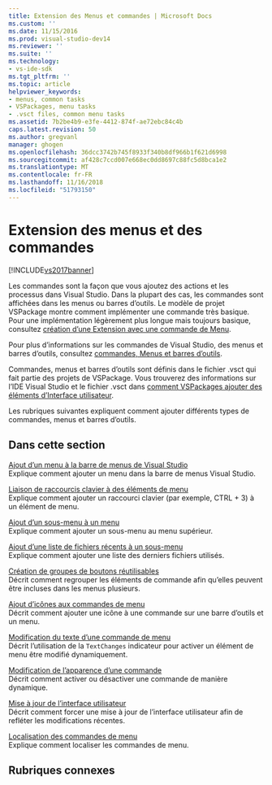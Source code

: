 ```yaml
---
title: Extension des Menus et commandes | Microsoft Docs
ms.custom: ''
ms.date: 11/15/2016
ms.prod: visual-studio-dev14
ms.reviewer: ''
ms.suite: ''
ms.technology:
- vs-ide-sdk
ms.tgt_pltfrm: ''
ms.topic: article
helpviewer_keywords:
- menus, common tasks
- VSPackages, menu tasks
- .vsct files, common menu tasks
ms.assetid: 7b2be4b9-e3fe-4412-874f-ae72ebc84c4b
caps.latest.revision: 50
ms.author: gregvanl
manager: ghogen
ms.openlocfilehash: 36dcc3742b745f8933f340b8df966b1f621d6998
ms.sourcegitcommit: af428c7ccd007e668ec0dd8697c88fc5d8bca1e2
ms.translationtype: MT
ms.contentlocale: fr-FR
ms.lasthandoff: 11/16/2018
ms.locfileid: "51793150"
---
```

# <a name="extending-menus-and-commands"></a>Extension des menus et des commandes
[!INCLUDE[vs2017banner](../includes/vs2017banner.md)]

Les commandes sont la façon que vous ajoutez des actions et les processus dans Visual Studio. Dans la plupart des cas, les commandes sont affichées dans les menus ou barres d’outils. Le modèle de projet VSPackage montre comment implémenter une commande très basique. Pour une implémentation légèrement plus longue mais toujours basique, consultez [création d’une Extension avec une commande de Menu](../extensibility/creating-an-extension-with-a-menu-command.md).  
  
 Pour plus d’informations sur les commandes de Visual Studio, des menus et barres d’outils, consultez [commandes, Menus et barres d’outils](../extensibility/internals/commands-menus-and-toolbars.md).  
  
 Commandes, menus et barres d’outils sont définis dans le fichier .vsct qui fait partie des projets de VSPackage. Vous trouverez des informations sur l’IDE Visual Studio et le fichier .vsct dans [comment VSPackages ajouter des éléments d’Interface utilisateur](../extensibility/internals/how-vspackages-add-user-interface-elements.md).  
  
 Les rubriques suivantes expliquent comment ajouter différents types de commandes, menus et barres d’outils.  
  
## <a name="in-this-section"></a>Dans cette section  
 [Ajout d’un menu à la barre de menus de Visual Studio](../extensibility/adding-a-menu-to-the-visual-studio-menu-bar.md)  
 Explique comment ajouter un menu dans la barre de menus Visual Studio.  
  
 [Liaison de raccourcis clavier à des éléments de menu](../extensibility/binding-keyboard-shortcuts-to-menu-items.md)  
 Explique comment ajouter un raccourci clavier (par exemple, CTRL + 3) à un élément de menu.  
  
 [Ajout d’un sous-menu à un menu](../extensibility/adding-a-submenu-to-a-menu.md)  
 Explique comment ajouter un sous-menu au menu supérieur.  
  
 [Ajout d’une liste de fichiers récents à un sous-menu](../extensibility/adding-a-most-recently-used-list-to-a-submenu.md)  
 Explique comment ajouter une liste des derniers fichiers utilisés.  
  
 [Création de groupes de boutons réutilisables](../extensibility/creating-reusable-groups-of-buttons.md)  
 Décrit comment regrouper les éléments de commande afin qu’elles peuvent être incluses dans les menus plusieurs.  
  
 [Ajout d’icônes aux commandes de menu](../extensibility/adding-icons-to-menu-commands.md)  
 Décrit comment ajouter une icône à une commande sur une barre d’outils et un menu.  
  
 [Modification du texte d’une commande de menu](../extensibility/changing-the-text-of-a-menu-command.md)  
 Décrit l’utilisation de la `TextChanges` indicateur pour activer un élément de menu être modifié dynamiquement.  
  
 [Modification de l’apparence d’une commande](../extensibility/changing-the-appearance-of-a-command.md)  
 Décrit comment activer ou désactiver une commande de manière dynamique.  
  
 [Mise à jour de l’interface utilisateur](../extensibility/updating-the-user-interface.md)  
 Décrit comment forcer une mise à jour de l’interface utilisateur afin de refléter les modifications récentes.  
  
 [Localisation des commandes de menu](../extensibility/localizing-menu-commands.md)  
 Explique comment localiser les commandes de menu.  
  
## <a name="related-sections"></a>Rubriques connexes

